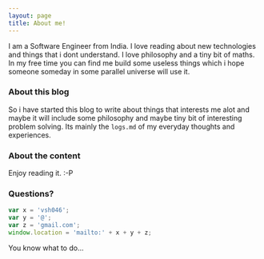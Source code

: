```yaml
---
layout: page
title: About me!
---
```


I am a Software Engineer from India. I love reading about new technologies and things that i dont understand. I love philosophy and a tiny bit of maths. In my free time you can find me build some useless things which i hope someone someday in some parallel universe will use it.

### About this blog

So i have started this blog to write about things that interests me alot and maybe it will include some philosophy and maybe tiny bit of interesting problem solving. Its mainly the `logs.md` of my everyday thoughts and experiences.

### About the content

Enjoy reading it. :-P

### Questions?

```javascript
var x = 'vsh046';
var y = '@';
var z = 'gmail.com';
window.location = 'mailto:' + x + y + z;
```
You know what to do...